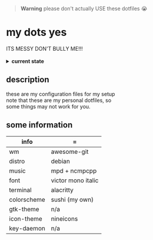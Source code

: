 > **Warning**
please don't actually USE these dotfiles :sob:

<h1>my dots yes</h1>
ITS MESSY DON'T BULLY ME!!!<br>
<br>
<details>
<summary><b> current state </b></summary>
<br>
<img src="https://github.com/frapdotbmp/dotfiles/assets/118438453/80f014ee-4348-4c33-a950-05f42d31d75b"/>
</details>

## description
these are my configuration files for my setup <br>
note that these are my personal dotfiles, so <br>
some things may not work for you.

## some information
| info      |    =    |
| --------- | ------- |
| wm        | awesome-git |
| distro    | debian |
| music     | mpd + ncmpcpp |
| font      | victor mono italic  |
| terminal  | alacritty |
| colorscheme| sushi (my own) |
| gtk-theme | n/a |
| icon-theme | nineicons |
| key-daemon| n/a |
